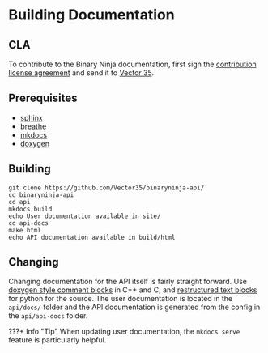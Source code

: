 # Building Documentation

## CLA

To contribute to the Binary Ninja documentation, first sign the [contribution license agreement] and send it to [Vector 35].

## Prerequisites

- [sphinx]
- [breathe]
- [mkdocs]
- [doxygen]


## Building

    git clone https://github.com/Vector35/binaryninja-api/
    cd binaryninja-api
    cd api
    mkdocs build
    echo User documentation available in site/
    cd api-docs
    make html
    echo API documentation available in build/html

## Changing
Changing documentation for the API itself is fairly straight forward. Use [doxygen style comment blocks](https://www.doxygen.nl/manual/docblocks.html) in C++ and C, and [restructured text blocks](http://thomas-cokelaer.info/tutorials/sphinx/docstring_python.html) for python for the source. The user documentation is located in the `api/docs/` folder and the API documentation is generated from the config in the `api/api-docs` folder.

???+ Info "Tip"
    When updating user documentation, the `mkdocs serve` feature is particularly helpful.

[contribution license agreement]: https://binary.ninja/cla.pdf
[Vector 35]: https://vector35.com/
[mkdocs]: http://www.mkdocs.org/
[breathe]: https://github.com/michaeljones/breathe
[sphinx]: http://www.sphinx-doc.org/en/stable/index.html
[doxygen]: https://www.doxygen.nl
